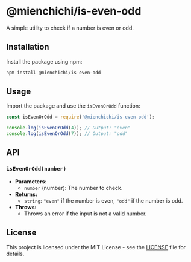 # @mienchichi/is-even-odd

A simple utility to check if a number is even or odd.

## Installation

Install the package using npm:

```bash
npm install @mienchichi/is-even-odd
```

## Usage

Import the package and use the `isEvenOrOdd` function:

```javascript
const isEvenOrOdd = require('@mienchichi/is-even-odd');

console.log(isEvenOrOdd(4)); // Output: "even"
console.log(isEvenOrOdd(7)); // Output: "odd"
```

## API

### `isEvenOrOdd(number)`

- **Parameters:**
  - `number` (number): The number to check.
- **Returns:**
  - `string`: `"even"` if the number is even, `"odd"` if the number is odd.
- **Throws:**
  - Throws an error if the input is not a valid number.

## License

This project is licensed under the MIT License - see the [LICENSE](LICENSE) file for details.